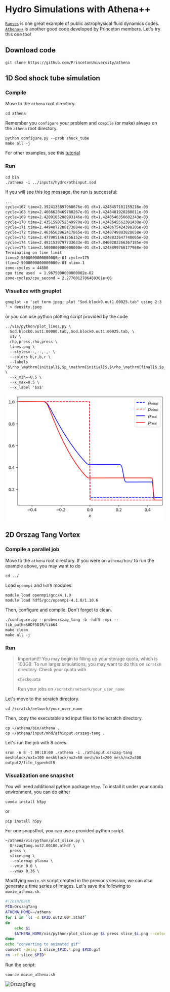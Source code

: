 # Hydro Simulations with Athena++

[`Ramses`](https://bitbucket.org/rteyssie/ramses) is one great example of public astrophysical fluid dynamics codes. 
[`Athena++`](https://github.com/PrincetonUniversity/athena) is another good code developed by Princeton members. Let's try this one too!

## Download code

```
git clone https://github.com/PrincetonUniversity/athena
```

## 1D Sod shock tube simulation

### Compile

Move to the `athena` root directory.

```
cd athena
```

Remember you `configure` your problem and `compile` (or make) always on the `athena` root directory.

```
python configure.py --prob shock_tube
make all -j
```

For other examples, see this [tutorial](https://github.com/PrincetonUniversity/athena/wiki/Tutorial)

### Run

```
cd bin
./athena -i ../inputs/hydro/athinput.sod
```

If you will see this log message, the run is successful:
```
...
cycle=167 time=2.3924135897968676e-01 dt=1.4248457181159216e-03
cycle=168 time=2.4066620469780267e-01 dt=1.4248481920288011e-03
cycle=169 time=2.4209105288983146e-01 dt=1.4248546356682343e-03
cycle=170 time=2.4351590752549970e-01 dt=1.4248645562391438e-03
cycle=171 time=2.4494077208173884e-01 dt=1.4248675424398205e-03
cycle=172 time=2.4636563962417865e-01 dt=1.4248749883828658e-03
cycle=173 time=2.4779051461256152e-01 dt=1.4248833647748065e-03
cycle=174 time=2.4921539797733633e-01 dt=7.8460202266367185e-04
cycle=175 time=2.5000000000000000e-01 dt=1.4248899766177968e-03
Terminating on time limit
time=2.5000000000000000e-01 cycle=175
tlim=2.5000000000000000e-01 nlim=-1
zone-cycles = 44800
cpu time used  = 1.9675000000000002e-02
zone-cycles/cpu_second = 2.2770012706480301e+06
```

### Visualize with gnuplot

```
gnuplot -e 'set term jpeg; plot "Sod.block0.out1.00025.tab" using 2:3 ' > density.jpeg
```

or you can use python plotting script provided by the code

```
../vis/python/plot_lines.py \
  Sod.block0.out1.00000.tab,,Sod.block0.out1.00025.tab, \
  x1v \
  rho,press,rho,press \
  lines.png \
  --styles=--,--,-,- \
  --colors b,r,b,r \
  --labels '$\rho_\mathrm{initial}$,$p_\mathrm{initial}$,$\rho_\mathrm{final}$,$p_\mathrm{final}$' \
  --x_min=-0.5 \
  --x_max=0.5 \
  --x_label '$x$'
```

![Sod](lines.png)

## 2D Orszag Tang Vortex

### Compile a parallel job

Move to the `athena` root directory. If you were on `athena/bin/` to run the example above, you may want to do

```
cd ../
```

Load `openmpi` and `hdf5` modules:

```
module load openmpi/gcc/4.1.0
module load hdf5/gcc/openmpi-4.1.0/1.10.6
```

Then, configure and compile. Don't forget to clean.

```
./configure.py --prob=orszag_tang -b -hdf5 -mpi --lib_path=$HDF5DIR/lib64
make clean
make all -j
```

### Run

> Important!!
> You may begin to filling up your storage quota, which is 100GB. To run larger simulations, you may want to do this on `scratch` directory.
> Check your quota with
> ```
> checkquota
> ```
> Run your jobs on `/scratch/network/your_user_name`

Let's move to the scratch directory. 

```
cd /scratch/network/your_user_name
```

Then, copy the executable and input files to the scratch directory.

```
cp ~/athena/bin/athena .
cp ~/athena/input/mhd/athinput.orszag-tang .
```

Let's run the job with 8 cores.

```
srun -n 8 -t 00:10:00 ./athena -i ./athinput.orszag-tang meshblock/nx1=100 meshblock/nx2=50 mesh/nx1=200 mesh/nx2=200 output2/file_type=hdf5 
```

### Visualization one snapshot

You will need additional python package `h5py`. To install it under your conda environment, you can do either

```
conda install h5py
```

or

```
pip install h5py
```

For one snapsthot, you can use a provided python script. 

```
~/athena/vis/python/plot_slice.py \
  OrszagTang.out2.00100.athdf \
  press \
  slice.png \
  --colormap plasma \
  --vmin 0.0 \
  --vmax 0.36 \
```

Modifying `movie.sh` script created in the previous session, we can also generate a time series of images. Let's save the following to `movie_athena.sh`.

```sh
#!/bin/bash
PID=OrszagTang
ATHENA_HOME=~/athena
for i in `ls -d $PID.out2.00*.athdf`
do
    echo $i
    $ATHENA_HOME/vis/python/plot_slice.py $i press slice_$i.png --colormap plasma --vmin 0.0 --vmax 0.36 
done
echo "converting to animated gif"
convert -delay 1 slice_$PID.*.png $PID.gif
rm -rf slice_$PID*
```

Run the script:

```
source movie_athena.sh
```

![OrszagTang](OrszagTang.gif)

